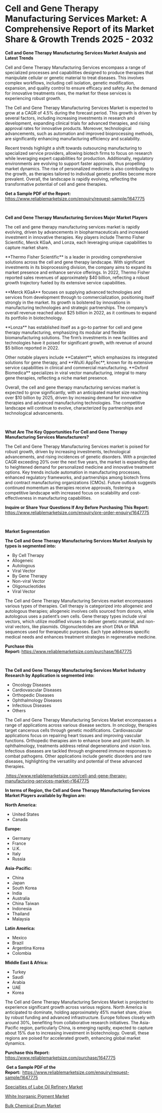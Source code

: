 <p><h1>Cell and Gene Therapy Manufacturing Services Market: A Comprehensive Report of its Market Share & Growth Trends 2025 - 2032</h1></p><p><strong>Cell and Gene Therapy Manufacturing Services Market Analysis and Latest Trends</strong></p>
<p><p>Cell and Gene Therapy Manufacturing Services encompass a range of specialized processes and capabilities designed to produce therapies that manipulate cellular or genetic material to treat diseases. This involves complex workflows, including cell isolation, genetic modification, expansion, and quality control to ensure efficacy and safety. As the demand for innovative treatments rises, the market for these services is experiencing robust growth.</p><p>The Cell and Gene Therapy Manufacturing Services Market is expected to grow at a CAGR of 4.5% during the forecast period. This growth is driven by several factors, including increasing investments in research and development, expanding clinical trials for advanced therapies, and rising approval rates for innovative products. Moreover, technological advancements, such as automation and improved bioprocessing methods, are significantly enhancing manufacturing efficiency and scalability.</p><p>Recent trends highlight a shift towards outsourcing manufacturing to specialized service providers, allowing biotech firms to focus on research while leveraging expert capabilities for production. Additionally, regulatory environments are evolving to support faster approvals, thus propelling market dynamics. The rise of personalized medicine is also contributing to the growth, as therapies tailored to individual genetic profiles become more prevalent. Overall, the landscape is rapidly evolving, reflecting the transformative potential of cell and gene therapies.</p></p>
<p><strong>Get a Sample PDF of the Report:&nbsp;</strong> <a href="https://www.reliablemarketsize.com/enquiry/request-sample/1647775?utm_campaign=2176&utm_medium=2&utm_source=Github&utm_content=ia&utm_term=29032025&utm_id=cell-and-gene-therapy-manufacturing-services">https://www.reliablemarketsize.com/enquiry/request-sample/1647775</a></p>
<p>&nbsp;</p>
<p><strong>Cell and Gene Therapy Manufacturing Services Major Market Players</strong></p>
<p><p>The cell and gene therapy manufacturing services market is rapidly evolving, driven by advancements in biopharmaceuticals and increased investment in innovative therapies. Key players include Thermo Fisher Scientific, Merck KGaA, and Lonza, each leveraging unique capabilities to capture market share.</p><p>**Thermo Fisher Scientific** is a leader in providing comprehensive solutions across the cell and gene therapy landscape. With significant investments in its bioprocessing division, the company aims to expand its market presence and enhance service offerings. In 2022, Thermo Fisher reported sales revenues of approximately $40 billion, reflecting a robust growth trajectory fueled by its extensive service capabilities.</p><p>**Merck KGaA** focuses on supplying advanced technologies and services from development through to commercialization, positioning itself strongly in the market. Its growth is bolstered by innovations in manufacturing technologies and strategic partnerships. The company’s overall revenue reached about $25 billion in 2022, as it continues to expand its portfolio in biotechnology.</p><p>**Lonza** has established itself as a go-to partner for cell and gene therapy manufacturing, emphasizing its modular and flexible biomanufacturing solutions. The firm’s investments in new facilities and technologies have it poised for significant growth, with revenue of around $5 billion reported in 2022.</p><p>Other notable players include **Catalent**, which emphasizes its integrated solutions for gene therapy, and **WuXi AppTec**, known for its extensive service capabilities in clinical and commercial manufacturing. **Oxford Biomedica** specializes in viral vector manufacturing, integral to many gene therapies, reflecting a niche market presence.</p><p>Overall, the cell and gene therapy manufacturing services market is expected to grow significantly, with an anticipated market size reaching over $10 billion by 2025, driven by increasing demand for innovative therapies and advanced manufacturing technologies. The competitive landscape will continue to evolve, characterized by partnerships and technological advancements.</p></p>
<p>&nbsp;</p>
<p><strong>What Are The Key Opportunities For Cell and Gene Therapy Manufacturing Services Manufacturers?</strong></p>
<p><p>The Cell and Gene Therapy Manufacturing Services market is poised for robust growth, driven by increasing investments, technological advancements, and rising incidences of genetic disorders. With a projected CAGR exceeding 20% over the next five years, the market is expanding due to heightened demand for personalized medicine and innovative treatment options. Key trends include automation in manufacturing processes, enhanced regulatory frameworks, and partnerships among biotech firms and contract manufacturing organizations (CMOs). Future outlook suggests continued momentum as therapies receive approvals, fostering a competitive landscape with increased focus on scalability and cost-effectiveness in manufacturing capabilities.</p></p>
<p><strong>Inquire or Share Your Questions If Any Before Purchasing This Report:</strong> <a href="https://www.reliablemarketsize.com/enquiry/pre-order-enquiry/1647775?utm_campaign=2176&utm_medium=2&utm_source=Github&utm_content=ia&utm_term=29032025&utm_id=cell-and-gene-therapy-manufacturing-services">https://www.reliablemarketsize.com/enquiry/pre-order-enquiry/1647775</a></p>
<p>&nbsp;</p>
<p><strong>Market Segmentation</strong></p>
<p><strong>The Cell and Gene Therapy Manufacturing Services Market Analysis by types is segmented into:</strong></p>
<p><ul><li>By Cell Therapy</li><li>Allogeneic</li><li>Autologous</li><li>Viral Vector</li><li>By Gene Therapy</li><li>Non-viral Vector</li><li>Oligonucleotides</li><li>Viral Vector</li></ul></p>
<p><p>The Cell and Gene Therapy Manufacturing Services market encompasses various types of therapies. Cell therapy is categorized into allogeneic and autologous therapies; allogeneic involves cells sourced from donors, while autologous uses a patient’s own cells. Gene therapy types include viral vectors, which utilize modified viruses to deliver genetic material, and non-viral vectors, like plasmids. Oligonucleotides are short DNA or RNA sequences used for therapeutic purposes. Each type addresses specific medical needs and enhances treatment strategies in regenerative medicine.</p></p>
<p><strong>Purchase this Report:&nbsp;</strong><a href="https://www.reliablemarketsize.com/purchase/1647775?utm_campaign=2176&utm_medium=2&utm_source=Github&utm_content=ia&utm_term=29032025&utm_id=cell-and-gene-therapy-manufacturing-services">https://www.reliablemarketsize.com/purchase/1647775</a></p>
<p>&nbsp;</p>
<p><strong>The Cell and Gene Therapy Manufacturing Services Market Industry Research by Application is segmented into:</strong></p>
<p><ul><li>Oncology Diseases</li><li>Cardiovascular Diseases</li><li>Orthopedic Diseases</li><li>Ophthalmology Diseases</li><li>Infectious Diseases</li><li>Others</li></ul></p>
<p><p>The Cell and Gene Therapy Manufacturing Services Market encompasses a range of applications across various disease sectors. In oncology, therapies target cancerous cells through genetic modifications. Cardiovascular applications focus on repairing heart tissues and improving vascular functions. Orthopedic therapies aim to enhance bone and joint health. In ophthalmology, treatments address retinal degenerations and vision loss. Infectious diseases are tackled through engineered immune responses to combat pathogens. Other applications include genetic disorders and rare diseases, highlighting the versatility and potential of these advanced therapies.</p></p>
<p><a href="https://www.reliablemarketsize.com/cell-and-gene-therapy-manufacturing-services-market-r1647775?utm_campaign=2176&utm_medium=2&utm_source=Github&utm_content=ia&utm_term=29032025&utm_id=cell-and-gene-therapy-manufacturing-services">&nbsp;https://www.reliablemarketsize.com/cell-and-gene-therapy-manufacturing-services-market-r1647775</a></p>
<p><strong>In terms of Region, the Cell and Gene Therapy Manufacturing Services Market Players available by Region are:</strong></p>
<p>
    <p> <strong> North America: </strong>
        <ul>
            <li>United States</li>
            <li>Canada</li>
        </ul>
        </p> 
    <p> <strong> Europe: </strong>
        <ul>
            <li>Germany</li>
            <li>France</li>
            <li>U.K.</li>
            <li>Italy</li>
            <li>Russia</li>
        </ul>
        </p> 
    <p> <strong> Asia-Pacific: </strong>
        <ul>
            <li>China</li>
            <li>Japan</li>
            <li>South Korea</li>
            <li>India</li>
            <li>Australia</li>
            <li>China Taiwan</li>
            <li>Indonesia</li>
            <li>Thailand</li>
            <li>Malaysia</li>
        </ul>
        </p> 
    <p> <strong> Latin America: </strong>
        <ul>
            <li>Mexico</li>
            <li>Brazil</li>
            <li>Argentina Korea</li>
            <li>Colombia</li>
        </ul>
        </p> 
    <p> <strong> Middle East & Africa: </strong>
        <ul>
            <li>Turkey</li>
            <li>Saudi</li>
            <li>Arabia</li>
            <li>UAE</li>
            <li>Korea</li>
        </ul>
    </p>
    </p>
<p><p>The Cell and Gene Therapy Manufacturing Services Market is projected to experience significant growth across various regions. North America is anticipated to dominate, holding approximately 45% market share, driven by robust funding and advanced infrastructure. Europe follows closely with around 30%, benefiting from collaborative research initiatives. The Asia-Pacific region, particularly China, is emerging rapidly, expected to capture about 15% due to increasing investment in biotechnology. Overall, these regions are poised for accelerated growth, enhancing global market dynamics.</p></p>
<p><strong>Purchase this Report: </strong><a href="https://www.reliablemarketsize.com/purchase/1647775?utm_campaign=2176&utm_medium=2&utm_source=Github&utm_content=ia&utm_term=29032025&utm_id=cell-and-gene-therapy-manufacturing-services">https://www.reliablemarketsize.com/purchase/1647775</a></p>
<p>&nbsp;<strong>Get a Sample PDF of the Report:&nbsp;&nbsp;</strong><a href="https://www.reliablemarketsize.com/enquiry/request-sample/1647775?utm_campaign=2176&utm_medium=2&utm_source=Github&utm_content=ia&utm_term=29032025&utm_id=cell-and-gene-therapy-manufacturing-services">https://www.reliablemarketsize.com/enquiry/request-sample/1647775</a></p>
<p><strong></strong></p>
<p><p><a href="https://github.com/santosh758595/Market-Research-Report-List-7/blob/main/specialties-of-lube-oil-refinery-market.md?utm_campaign=2176&utm_medium=2&utm_source=Github&utm_content=ia&utm_term=29032025&utm_id=cell-and-gene-therapy-manufacturing-services">Specialties of Lube Oil Refinery Market</a></p><p><a href="https://github.com/elizabethdagraca/Market-Research-Report-List-5/blob/main/white-inorganic-pigment-market.md?utm_campaign=2176&utm_medium=2&utm_source=Github&utm_content=ia&utm_term=29032025&utm_id=cell-and-gene-therapy-manufacturing-services">White Inorganic Pigment Market</a></p><p><a href="https://github.com/baraohinze3x/Market-Research-Report-List-1/blob/main/bulk-chemical-drum-market.md?utm_campaign=2176&utm_medium=2&utm_source=Github&utm_content=ia&utm_term=29032025&utm_id=cell-and-gene-therapy-manufacturing-services">Bulk Chemical Drum Market</a></p></p>